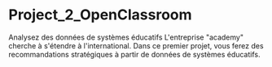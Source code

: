 # Project_2_OpenClassroom
Analysez des données de systèmes éducatifs L'entreprise "academy" cherche à s'étendre à l'international. Dans ce premier projet, vous ferez des recommandations stratégiques à partir de données de systèmes éducatifs.

